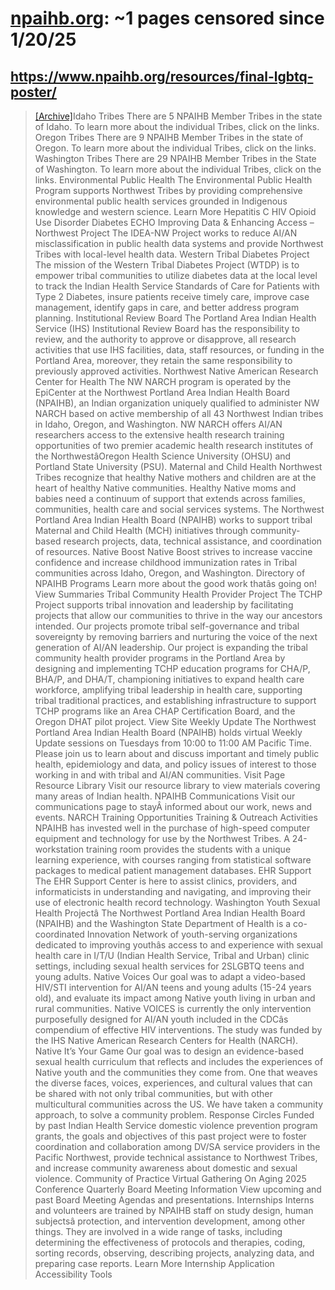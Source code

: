 



# [npaihb.org](npaihb.org): ~1 pages censored since 1/20/25

## https://www.npaihb.org/resources/final-lgbtq-poster/


> [[Archive]](https://web.archive.org/web/20240000000000*/https://www.npaihb.org/resources/final-lgbtq-poster/)Idaho Tribes There are 5 NPAIHB Member Tribes in the state of Idaho. To learn more about the individual Tribes, click on the links. Oregon Tribes There are 9 NPAIHB Member Tribes in the state of Oregon. To learn more about the individual Tribes, click on the links. Washington Tribes There are 29 NPAIHB Member Tribes in the State of Washington. To learn more about the individual Tribes, click on the links. Environmental Public Health The Environmental Public Health Program supports Northwest Tribes by providing comprehensive environmental public health services grounded in Indigenous knowledge and western science. Learn More Hepatitis C HIV Opioid Use Disorder Diabetes ECHO Improving Data & Enhancing Access – Northwest Project The IDEA-NW Project works to reduce AI/AN misclassification in public health data systems and provide Northwest Tribes with local-level health data. Western Tribal Diabetes Project The mission of the Western Tribal Diabetes Project (WTDP) is to empower tribal communities to utilize diabetes data at the local level to track the Indian Health Service Standards of Care for Patients with Type 2 Diabetes, insure patients receive timely care, improve case management, identify gaps in care, and better address program planning. Institutional Review Board The Portland Area Indian Health Service (IHS) Institutional Review Board has the responsibility to review, and the authority to approve or disapprove, all research activities that use IHS facilities, data, staff resources, or funding in the Portland Area, moreover, they retain the same responsibility to previously approved activities. Northwest Native American Research Center for Health The NW NARCH program is operated by the EpiCenter at the Northwest Portland Area Indian Health Board (NPAIHB), an Indian organization uniquely qualified to administer NW NARCH based on active membership of all 43 Northwest Indian tribes in Idaho, Oregon, and Washington. NW NARCH offers AI/AN researchers access to the extensive health research training opportunities of two premier academic health research institutes of the NorthwestâOregon Health Science University (OHSU) and Portland State University (PSU). Maternal and Child Health Northwest Tribes recognize that healthy Native mothers and children are at the heart of healthy Native communities. Healthy Native moms and babies need a continuum of support that extends across families, communities, health care and social services systems. The Northwest Portland Area Indian Health Board (NPAIHB) works to support tribal Maternal and Child Health (MCH) initiatives through community-based research projects, data, technical assistance, and coordination of resources. Native Boost Native Boost strives to increase vaccine confidence and increase childhood immunization rates in Tribal communities across Idaho, Oregon, and Washington. Directory of NPAIHB Programs Learn more about the good work thatâs going on! View Summaries Tribal Community Health Provider Project The TCHP Project supports tribal innovation and leadership by facilitating projects that allow our communities to thrive in the way our ancestors intended. Our projects promote tribal self-governance and tribal sovereignty by removing barriers and nurturing the voice of the next generation of AI/AN leadership. Our project is expanding the tribal community health provider programs in the Portland Area by designing and implementing TCHP education programs for CHA/P, BHA/P, and DHA/T, championing initiatives to expand health care workforce, amplifying tribal leadership in health care, supporting tribal traditional practices, and establishing infrastructure to support TCHP programs like an Area CHAP Certification Board, and the Oregon DHAT pilot project. View Site Weekly Update The Northwest Portland Area Indian Health Board (NPAIHB) holds virtual Weekly Update sessions on Tuesdays from 10:00 to 11:00 AM Pacific Time. Please join us to learn about and discuss important and timely public health, epidemiology and data, and policy issues of interest to those working in and with tribal and AI/AN communities. Visit Page Resource Library Visit our resource library to view materials covering many areas of Indian health. NPAIHB Communications Visit our communications page to stayÂ informed about our work, news and events. NARCH Training Opportunities Training & Outreach Activities NPAIHB has invested well in the purchase of high-speed computer equipment and technology for use by the Northwest Tribes. A 24-workstation training room provides the students with a unique learning experience, with courses ranging from statistical software packages to medical patient management databases. EHR Support The EHR Support Center is here to assist clinics, providers, and informaticists in understanding and navigating, and improving their use of electronic health record technology. Washington Youth Sexual Health Projectâ The Northwest Portland Area Indian Health Board (NPAIHB) and the Washington State Department of Health is a co-coordinated Innovation Network of youth-serving organizations dedicated to improving youthâs access to and experience with sexual health care in I/T/U (Indian Health Service, Tribal and Urban) clinic settings, including sexual health services for 2SLGBTQ teens and young adults. Native Voices Our goal was to adapt a video-based HIV/STI intervention for AI/AN teens and young adults (15-24 years old), and evaluate its impact among Native youth living in urban and rural communities. Native VOICES is currently the only intervention purposefully designed for AI/AN youth included in the CDCâs compendium of effective HIV interventions. The study was funded by the IHS Native American Research Centers for Health (NARCH). Native It’s Your Game Our goal was to design an evidence-based sexual health curriculum that reflects and includes the experiences of Native youth and the communities they come from. One that weaves the diverse faces, voices, experiences, and cultural values that can be shared with not only tribal communities, but with other multicultural communities across the US. We have taken a community approach, to solve a community problem. Response Circles Funded by past Indian Health Service domestic violence prevention program grants, the goals and objectives of this past project were to foster coordination and collaboration among DV/SA service providers in the Pacific Northwest, provide technical assistance to Northwest Tribes, and increase community awareness about domestic and sexual violence. Community of Practice Virtual Gathering On Aging 2025 Conference Quarterly Board Meeting Information View upcoming and past Board Meeting Agendas and presentations. Internships Interns and volunteers are trained by NPAIHB staff on study design, human subjectsâ protection, and intervention development, among other things. They are involved in a wide range of tasks, including determining the effectiveness of protocols and therapies, coding, sorting records, observing, describing projects, analyzing data, and preparing case reports. Learn More Internship Application Accessibility Tools